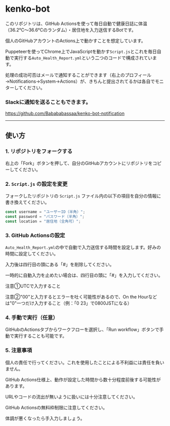 # kenko-bot

このリポジトリは、GitHub Actionsを使って毎日自動で健康日誌に体温（36.2℃～36.6℃のランダム）・居住地を入力送信するBotです。

個人のGitHubアカウントのActions上で動かすことを想定しています。

Puppeteerを使ってChrome上でJavaScriptを動かす`Script.js`とこれを毎日自動で実行する`Auto_Health_Report.yml`という二つのコードで構成されています。

処理の成功可否はメールで通知することができます（右上のプロフィール→Notifications→System→Actions）が、きちんと提出されてるかは各自でモニターしてください。

### Slackに通知を送ることもできます。

https://github.com/Babababassaa/kenko-bot-notification

---

## 使い方

### 1. リポジトリをフォークする

右上の「Fork」ボタンを押して、自分のGitHubアカウントにリポジトリをコピーしてください。

### 2. `Script.js` の設定を変更

フォークしたリポジトリの `Script.js` ファイル内の以下の項目を自分の情報に書き換えてください。

```js
const username = "ユーザーID（半角）";
const password = "パスワード（半角）";
const location = "居住地（全角可）";
```

### 3. GitHub Actionsの設定
`Auto_Health_Report.yml`の中で自動で入力送信する時間を設定します。好みの時間に設定してください。

入力後は四行目の頭にある「#」を削除してください。

一時的に自動入力を止めたい場合は、四行目の頭に「#」を入力してください。

注意①UTCで入力すること

注意②"00"と入力するとエラーを吐く可能性があるので、On the Hourなどは"0"一つだけ入力すること（例：「0 23」で0800JSTになる）

### 4. 手動で実行（任意）
GitHubのActionsタブからワークフローを選択し、「Run workflow」ボタンで手動で実行することも可能です。

### 5. 注意事項
個人の責任で行ってください。これを使用したことによる不利益には責任を負いません。

GitHub Actions仕様上、動作が設定した時間から数十分程度前後する可能性があります。

URLやコードの流出が無いように扱いには十分注意してください。

GitHub Actionsの無料枠制限に注意してください。

体調が悪くなったら手入力しましょう。
